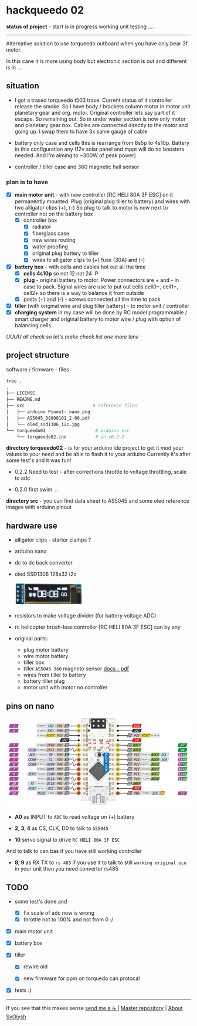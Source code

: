 # hackqueedo 02

**status of project** - start is in progress working unit testing ....

---

Alternative solution to use torqueedo outboard when you have only bear 3f motor.

In this cane it is more using body but electronic section is out and different is in ...

## situation

* I got a trased torqueedo t503 trave. Current status of it controller release the smoke. So I have body / brackets column motor in motor unit planetary gear and org. motor. Original controller lets say part of it escape. So remaining out. So in under water section is now only motor and planetary gear box. Cables are connected directly to the motor and going up. I swap them to have 3x same gauge of cable

* battery only case and cells this is rearrange from 8s5p to 4s10p. Battery in this configuration any (12v solar panel and mppt will do no boosters needed. And I'm aiming to ~300W of peak power)

* controller / tiller case and 360 magnetic hall sensor

### plan is to have

- [x] **main motor unit** - with new controller [RC HELI 80A 3F ESC] on it permanently mounted. Plug (original plug tiller to battery) and wires with two alligator clips (+), (-) So plug to talk to motor is now next to controller not on the battery box
  - [x] controller box
    - [x] radiator
    - [x] fiberglass case
    - [x] new wires routing
    - [x] water proofing
    - [x] original plug battery to tiller
    - [x] wires to alligator clips to (+) fuse (30A) and (-) 
- [x] **battery box** - with cells and cables hot out all the time
  - [x] **cells 4s10p** so not 12 not 24 :P 
  - [x] **plug** - original battery to motor. Power connectors are + and - in case to pack. Signal wires are use to put out cells cell0+, cell1+, cell2+ so there is a way to balance it from outside 
  - [x] posts (+) and (-) - screws connected all the time to pack    
- [x] **tiller** (with original wire and plug tiller battery) - to motor unit / controller
- [x] **charging system** in my case will be done by RC model programmable / smart charger and original battery to motor wire / plug with option of balancing cells

*UUUU all check so let's make check list one more time*

## project structure

software / firmware - files

```bash
tree .
.
├── LICENSE
├── README.md
├── src                          # reference files
│   ├── arduino Pinout- nano.png
│   ├── AS5045_DS000101_2-00.pdf
│   └── oled_ssd1306_i2c.jpg
└── torqueedo02                   # arduino src 
    └── torqueedo02.ino           # in v0.2.2
```

**directory torqueedo02** - is for your arduino ide project to get it mod your values to your need and be able to flash it to your arduino Currently it's after some test's and it was fun!  

* 0.2.2 Need to test - after corrections throttle to voltage throttling, scale to adc

* 0.2.0 first swim ... 

**directory src** - you can find data sheet to AS5045 and some oled reference images with arduino pinout

## hardware use

- alligator clips - starter clamps ?

- arduino nano

- dc to dc back converter

- oled SSD1306 128x32 i2c
  
  ![](./src/oled_ssd1306_i2c.jpg)

- resistors to make voltage divider (for battery voltage ADC)

- rc helicopter brush-less controller [RC HELI 80A 3F ESC] can by any 

- original parts:
  
  - plug motor battery
  - wire motor battery
  - tiller box
  - tiller `AS5045 360` magneto sensor [docs - pdf](./src/AS5045_DS000101_2-00.pdf)
  - wires from tiller to battery
  - battery tiller plug
  - motor unit with motor no controller

## pins on nano

![arduino nano pinout](./src/arduino%20Pinout-%20nano.png)

- **A0** as INPUT to `ADC` to read voltage on (+) battery

- **2, 3, 4** as CS, CLK, D0 to talk to `AS5045` 

- **10** servo signal to drive `RC HELI 80A 3F ESC`

And to talk to can bas if you have still working controller

- **8, 9** as RX TX to `rs 485` if you use it to talk to still `working original ecu` in your unit then you need converter rs485





## TODO

* some test's done and
  
  - [x] fix scale of adc now is wrong
  - [x] throttle not to 100% and not from 0 :/
- [x] main motor unit

- [x] battery box

- [x] tiller
  
  - [x] rewire old
  
  - [x] new firmware for ppm on torquedo can protocal 

- [x] tests :)





---

If you see that this makes sense [ send me a ☕ ](https://ko-fi.com/B0B0DFYGS) | [Master repository](https://github.com/yOyOeK1/oiyshTerminal) | [About SvOiysh](https://www.youtube.com/@svoiysh)
